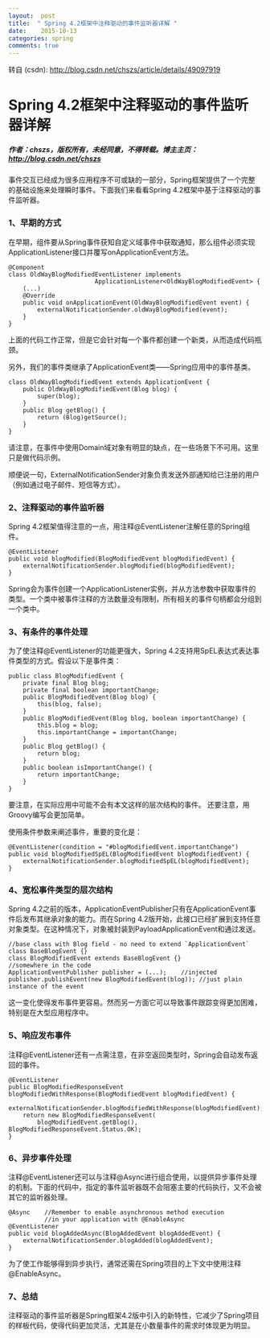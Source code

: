 ```yaml
---
layout:  post
title:  " Spring 4.2框架中注释驱动的事件监听器详解 "
date:    2015-10-13
categories: spring 
comments: true
---
```

转自 (csdn): http://blog.csdn.net/chszs/article/details/49097919
<div class="markdown_views">
 <h1 id="spring-42框架中注释驱动的事件监听器详解">Spring 4.2框架中注释驱动的事件监听器详解</h1> 
 <h5 id="作者chszs版权所有未经同意不得转载博主主页httpblogcsdnnetchszs">作者：chszs，版权所有，未经同意，不得转载。博主主页：<a href="http://blog.csdn.net/chszs">http://blog.csdn.net/chszs</a></h5> 
 <p>事件交互已经成为很多应用程序不可或缺的一部分，Spring框架提供了一个完整的基础设施来处理瞬时事件。下面我们来看看Spring 4.2框架中基于注释驱动的事件监听器。</p> 
 <h3 id="1早期的方式">1、早期的方式</h3> 
 <p>在早期，组件要从Spring事件获知自定义域事件中获取通知，那么组件必须实现ApplicationListener接口并覆写onApplicationEvent方法。</p> 
 <pre><code>@Component
class OldWayBlogModifiedEventListener implements
                        ApplicationListener&lt;OldWayBlogModifiedEvent&gt; {
    (...)
    @Override
    public void onApplicationEvent(OldWayBlogModifiedEvent event) {
        externalNotificationSender.oldWayBlogModified(event);
    }
}
</code></pre> 
 <p>上面的代码工作正常，但是它会针对每一个事件都创建一个新类，从而造成代码瓶颈。</p> 
 <p>另外，我们的事件类继承了ApplicationEvent类——Spring应用中的事件基类。</p> 
 <pre><code>class OldWayBlogModifiedEvent extends ApplicationEvent {
    public OldWayBlogModifiedEvent(Blog blog) {
        super(blog);
    }
    public Blog getBlog() {
        return (Blog)getSource();
    }
}
</code></pre> 
 <p>请注意，在事件中使用Domain域对象有明显的缺点，在一些场景下不可用。这里只是做代码示例。</p> 
 <p>顺便说一句，ExternalNotificationSender对象负责发送外部通知给已注册的用户（例如通过电子邮件、短信等方式）。</p> 
 <h3 id="2注释驱动的事件监听器">2、注释驱动的事件监听器</h3> 
 <p>Spring 4.2框架值得注意的一点，用注释@EventListener注解任意的Spring组件。</p> 
 <pre><code>@EventListener
public void blogModified(BlogModifiedEvent blogModifiedEvent) {
    externalNotificationSender.blogModified(blogModifiedEvent);
}
</code></pre> 
 <p>Spring会为事件创建一个ApplicationListener实例，并从方法参数中获取事件的类型。一个类中被事件注释的方法数量没有限制，所有相关的事件句柄都会分组到一个类中。</p> 
 <h3 id="3有条件的事件处理">3、有条件的事件处理</h3> 
 <p>为了使注释@EventListener的功能更强大，Spring 4.2支持用SpEL表达式表达事件类型的方式。假设以下是事件类：</p> 
 <pre><code>public class BlogModifiedEvent {
    private final Blog blog;
    private final boolean importantChange;
    public BlogModifiedEvent(Blog blog) {
        this(blog, false);
    }
    public BlogModifiedEvent(Blog blog, boolean importantChange) {
        this.blog = blog;
        this.importantChange = importantChange;
    }
    public Blog getBlog() {
        return blog;
    }
    public boolean isImportantChange() {
        return importantChange;
    }
}
</code></pre> 
 <p>要注意，在实际应用中可能不会有本文这样的层次结构的事件。  还要注意，用Groovy编写会更加简单。</p> 
 <p>使用条件参数来阐述事件，重要的变化是：</p> 
 <pre><code>@EventListener(condition = "#blogModifiedEvent.importantChange")
public void blogModifiedSpEL(BlogModifiedEvent blogModifiedEvent) {
    externalNotificationSender.blogModifiedSpEL(blogModifiedEvent);
}
</code></pre> 
 <h3 id="4宽松事件类型的层次结构">4、宽松事件类型的层次结构</h3> 
 <p>Spring 4.2之前的版本，ApplicationEventPublisher只有在ApplicationEvent事件后发布其继承对象的能力。而在Spring 4.2版开始，此接口已经扩展到支持任意对象类型。在这种情况下，对象被封装到PayloadApplicationEvent和通过发送。</p> 
 <pre><code>//base class with Blog field - no need to extend `ApplicationEvent`
class BaseBlogEvent {}
class BlogModifiedEvent extends BaseBlogEvent {}
//somewhere in the code
ApplicationEventPublisher publisher = (...);    //injected
publisher.publishEvent(new BlogModifiedEvent(blog)); //just plain instance of the event
</code></pre> 
 <p>这一变化使得发布事件更容易。然而另一方面它可以导致事件跟踪变得更加困难，特别是在大型应用程序中。</p> 
 <h3 id="5响应发布事件">5、响应发布事件</h3> 
 <p>注释@EventListener还有一点需注意，在非空返回类型时，Spring会自动发布返回的事件。</p> 
 <pre><code>@EventListener
public BlogModifiedResponseEvent blogModifiedWithResponse(BlogModifiedEvent blogModifiedEvent) {
    externalNotificationSender.blogModifiedWithResponse(blogModifiedEvent);
    return new BlogModifiedResponseEvent(
        blogModifiedEvent.getBlog(), BlogModifiedResponseEvent.Status.OK);
}
</code></pre> 
 <h3 id="6异步事件处理">6、异步事件处理</h3> 
 <p>注释@EventListener还可以与注释@Async进行组合使用，以提供异步事件处理的机制。下面的代码中，指定的事件监听器既不会阻塞主要的代码执行，又不会被其它的监听器处理。</p> 
 <pre><code>@Async    //Remember to enable asynchronous method execution 
          //in your application with @EnableAsync
@EventListener
public void blogAddedAsync(BlogAddedEvent blogAddedEvent) {
    externalNotificationSender.blogAdded(blogAddedEvent);
}
</code></pre> 
 <p>为了使工作能够得到异步执行，通常还需在Spring项目的上下文中使用注释@EnableAsync。</p> 
 <h3 id="7总结">7、总结</h3> 
 <p>注释驱动的事件监听器是Spring框架4.2版中引入的新特性，它减少了Spring项目的样板代码，使得代码更加灵活，尤其是在小数量事件的需求时体现更为明显。</p>
</div>
